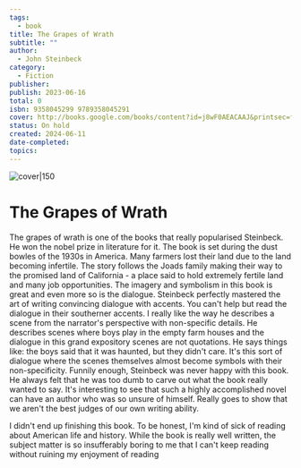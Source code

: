 ```yaml
---
tags:
  - book
title: The Grapes of Wrath
subtitle: ""
author:
  - John Steinbeck
category:
  - Fiction
publisher: 
publish: 2023-06-16
total: 0
isbn: 9358045299 9789358045291
cover: http://books.google.com/books/content?id=j8wF0AEACAAJ&printsec=frontcover&img=1&zoom=1&source=gbs_api
status: On hold
created: 2024-06-11
date-completed: 
topics:
---
```


![cover|150](http://books.google.com/books/content?id=j8wF0AEACAAJ&printsec=frontcover&img=1&zoom=1&source=gbs_api)
# The Grapes of Wrath
The grapes of wrath is one of the books that really popularised Steinbeck. He won the nobel prize in literature for it. The book is set during the dust bowles of the 1930s in America. Many farmers lost their land due to the land becoming infertile. The story follows the Joads family making their way to the promised land of California - a place said to hold extremely fertile land and many job opportunities. The imagery and symbolism in this book is great and even more so is the dialogue. Steinbeck perfectly mastered the art of writing convincing dialogue with accents. You can't help but read the dialogue in their southerner accents. I really like the way he describes a scene from the narrator's perspective with non-specific details. He describes scenes where boys play in the empty farm houses and the dialogue in this grand expository scenes are not quotations. He says things like: the boys said that it was haunted, but they didn't care. It's this sort of dialogue where the scenes themselves almost become symbols with their non-specificity. Funnily enough, Steinbeck was never happy with this book. He always felt that he was too dumb to carve out what the book really wanted to say. It's interesting to see that such a highly accomplished novel can have an author who was so unsure of himself. Really goes to show that we aren't the best judges of our own writing ability. 

I didn't end up finishing this book. To be honest, I'm kind of sick of reading about American life and history. While the book is really well written, the subject matter is so insufferably boring to me that I can't keep reading without ruining my enjoyment of reading
